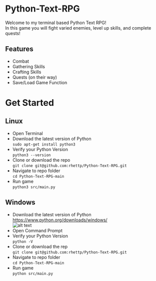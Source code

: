 # Python-Text-RPG
Welcome to my terminal based Python Text RPG!  
In this game you will fight varied enemies, level up skills, and complete quests!
## Features
- Combat
- Gathering Skills
- Crafting Skills
- Quests (on their way)
- Save/Load Game Function

# Get Started
## Linux
- Open Terminal
- Download the latest version of Python  
`sudo apt-get install python3`
- Verify your Python Version    
`python3 --version`
- Clone or download the repo  
`git clone git@github.com:rhettp/Python-Text-RPG.git`
- Navigate to repo folder  
`cd Python-Text-RPG-main`
- Run game  
`python3 src/main.py`
## Windows
- Download the latest version of Python  
https://www.python.org/downloads/windows/  
![alt text](https://docs.blender.org/manual/en/latest/_images/about_contribute_install_windows_installer.png)
- Open Command Prompt
- Verify your Python Version  
`python -V`
- Clone or download the rep  
`git clone git@github.com:rhettp/Python-Text-RPG.git`
- Navigate to repo folder  
`cd Python-Text-RPG-main`
- Run game  
`python src/main.py`
